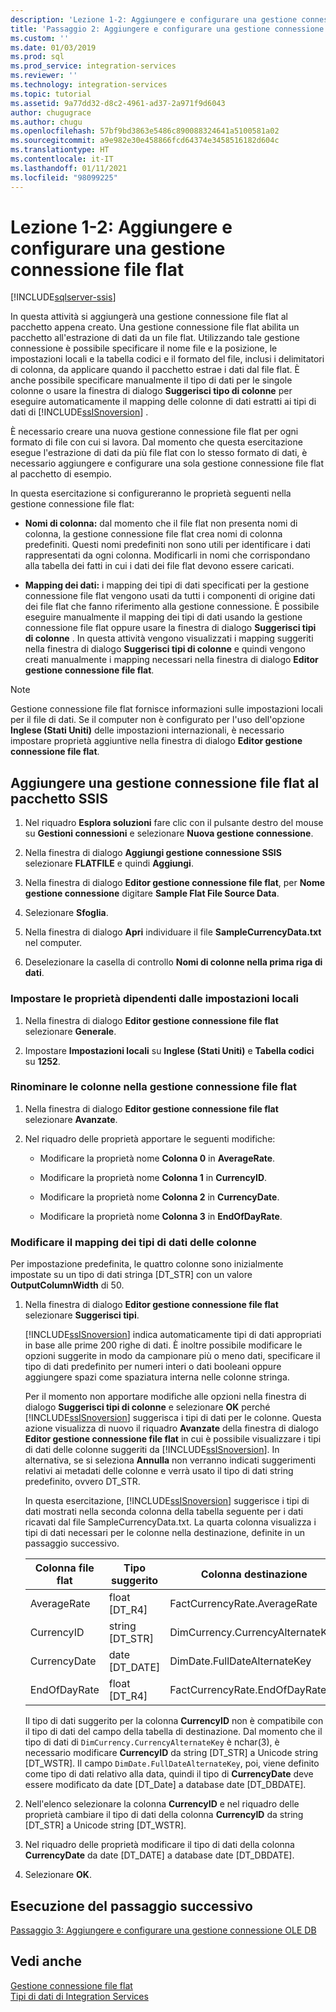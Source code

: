 ```yaml
---
description: 'Lezione 1-2: Aggiungere e configurare una gestione connessione file flat'
title: 'Passaggio 2: Aggiungere e configurare una gestione connessione file flat | Microsoft Docs'
ms.custom: ''
ms.date: 01/03/2019
ms.prod: sql
ms.prod_service: integration-services
ms.reviewer: ''
ms.technology: integration-services
ms.topic: tutorial
ms.assetid: 9a77dd32-d8c2-4961-ad37-2a971f9d6043
author: chugugrace
ms.author: chugu
ms.openlocfilehash: 57bf9bd3863e5486c890088324641a5100581a02
ms.sourcegitcommit: a9e982e30e458866fcd64374e3458516182d604c
ms.translationtype: HT
ms.contentlocale: it-IT
ms.lasthandoff: 01/11/2021
ms.locfileid: "98099225"
---
```

# <a name="lesson-1-2-add-and-configure-a-flat-file-connection-manager"></a>Lezione 1-2: Aggiungere e configurare una gestione connessione file flat

[!INCLUDE[sqlserver-ssis](../includes/applies-to-version/sqlserver-ssis.md)]



In questa attività si aggiungerà una gestione connessione file flat al pacchetto appena creato. Una gestione connessione file flat abilita un pacchetto all'estrazione di dati da un file flat. Utilizzando tale gestione connessione è possibile specificare il nome file e la posizione, le impostazioni locali e la tabella codici e il formato del file, inclusi i delimitatori di colonna, da applicare quando il pacchetto estrae i dati dal file flat. È anche possibile specificare manualmente il tipo di dati per le singole colonne o usare la finestra di dialogo **Suggerisci tipo di colonne** per eseguire automaticamente il mapping delle colonne di dati estratti ai tipi di dati di [!INCLUDE[ssISnoversion](../includes/ssisnoversion-md.md)] .  
  
È necessario creare una nuova gestione connessione file flat per ogni formato di file con cui si lavora. Dal momento che questa esercitazione esegue l'estrazione di dati da più file flat con lo stesso formato di dati, è necessario aggiungere e configurare una sola gestione connessione file flat al pacchetto di esempio.  
  
In questa esercitazione si configureranno le proprietà seguenti nella gestione connessione file flat:  
  
-   **Nomi di colonna:** dal momento che il file flat non presenta nomi di colonna, la gestione connessione file flat crea nomi di colonna predefiniti. Questi nomi predefiniti non sono utili per identificare i dati rappresentati da ogni colonna. Modificarli in nomi che corrispondano alla tabella dei fatti in cui i dati dei file flat devono essere caricati.  
  
-   **Mapping dei dati:** i mapping dei tipi di dati specificati per la gestione connessione file flat vengono usati da tutti i componenti di origine dati dei file flat che fanno riferimento alla gestione connessione. È possibile eseguire manualmente il mapping dei tipi di dati usando la gestione connessione file flat oppure usare la finestra di dialogo **Suggerisci tipi di colonne** . In questa attività vengono visualizzati i mapping suggeriti nella finestra di dialogo **Suggerisci tipi di colonne** e quindi vengono creati manualmente i mapping necessari nella finestra di dialogo **Editor gestione connessione file flat**.  
  
> [!NOTE]
> Gestione connessione file flat fornisce informazioni sulle impostazioni locali per il file di dati. Se il computer non è configurato per l'uso dell'opzione **Inglese (Stati Uniti)** delle impostazioni internazionali, è necessario impostare proprietà aggiuntive nella finestra di dialogo **Editor gestione connessione file flat**.  
  
## <a name="add-a-flat-file-connection-manager-to-the-ssis-package"></a>Aggiungere una gestione connessione file flat al pacchetto SSIS  
  
1.  Nel riquadro **Esplora soluzioni** fare clic con il pulsante destro del mouse su **Gestioni connessioni** e selezionare **Nuova gestione connessione**.
1. Nella finestra di dialogo **Aggiungi gestione connessione SSIS** selezionare **FLATFILE** e quindi **Aggiungi**.
  
2.  Nella finestra di dialogo **Editor gestione connessione file flat**, per **Nome gestione connessione** digitare **Sample Flat File Source Data**.  
  
3.  Selezionare **Sfoglia**.  
  
4.  Nella finestra di dialogo **Apri** individuare il file **SampleCurrencyData.txt** nel computer.  
  
5.  Deselezionare la casella di controllo **Nomi di colonne nella prima riga di dati**.  
  
### <a name="set-locale-sensitive-properties"></a>Impostare le proprietà dipendenti dalle impostazioni locali  
  
1.  Nella finestra di dialogo **Editor gestione connessione file flat** selezionare **Generale**.  
  
2.  Impostare **Impostazioni locali** su **Inglese (Stati Uniti)** e **Tabella codici** su **1252**.  
  
### <a name="rename-columns-in-the-flat-file-connection-manager"></a>Rinominare le colonne nella gestione connessione file flat  
  
1.  Nella finestra di dialogo **Editor gestione connessione file flat** selezionare **Avanzate**.  
  
2.  Nel riquadro delle proprietà apportare le seguenti modifiche:  
  
    -   Modificare la proprietà nome **Colonna 0** in **AverageRate**.  
  
    -   Modificare la proprietà nome **Colonna 1** in **CurrencyID**.  
  
    -   Modificare la proprietà nome **Colonna 2** in **CurrencyDate**.  
  
    -   Modificare la proprietà nome **Colonna 3** in **EndOfDayRate**.  
  
### <a name="remap-column-data-types"></a>Modificare il mapping dei tipi di dati delle colonne  
  
Per impostazione predefinita, le quattro colonne sono inizialmente impostate su un tipo di dati stringa [DT_STR] con un valore **OutputColumnWidth** di 50.  

1.  Nella finestra di dialogo **Editor gestione connessione file flat** selezionare **Suggerisci tipi**.  
  
    [!INCLUDE[ssISnoversion](../includes/ssisnoversion-md.md)] indica automaticamente tipi di dati appropriati in base alle prime 200 righe di dati. È inoltre possibile modificare le opzioni suggerite in modo da campionare più o meno dati, specificare il tipo di dati predefinito per numeri interi o dati booleani oppure aggiungere spazi come spaziatura interna nelle colonne stringa.  
  
    Per il momento non apportare modifiche alle opzioni nella finestra di dialogo **Suggerisci tipi di colonne** e selezionare **OK** perché [!INCLUDE[ssISnoversion](../includes/ssisnoversion-md.md)] suggerisca i tipi di dati per le colonne. Questa azione visualizza di nuovo il riquadro **Avanzate** della finestra di dialogo **Editor gestione connessione file flat** in cui è possibile visualizzare i tipi di dati delle colonne suggeriti da [!INCLUDE[ssISnoversion](../includes/ssisnoversion-md.md)]. In alternativa, se si seleziona **Annulla** non verranno indicati suggerimenti relativi ai metadati delle colonne e verrà usato il tipo di dati string predefinito, ovvero DT_STR.  
  
    In questa esercitazione, [!INCLUDE[ssISnoversion](../includes/ssisnoversion-md.md)] suggerisce i tipi di dati mostrati nella seconda colonna della tabella seguente per i dati ricavati dal file SampleCurrencyData.txt. La quarta colonna visualizza i tipi di dati necessari per le colonne nella destinazione, definite in un passaggio successivo.  
  
    |Colonna file flat|Tipo suggerito|Colonna destinazione|Tipo destinazione|  
    |--------------------|------------------|----------------------|--------------------|  
    |AverageRate|float [DT_R4]|FactCurrencyRate.AverageRate|float|  
    |CurrencyID|string [DT_STR]|DimCurrency.CurrencyAlternateKey|nchar(3)|  
    |CurrencyDate|date [DT_DATE]|DimDate.FullDateAlternateKey|Data|  
    |EndOfDayRate|float [DT_R4]|FactCurrencyRate.EndOfDayRate|float|  
  
    Il tipo di dati suggerito per la colonna **CurrencyID** non è compatibile con il tipo di dati del campo della tabella di destinazione. Dal momento che il tipo di dati di `DimCurrency.CurrencyAlternateKey` è nchar(3), è necessario modificare **CurrencyID** da string [DT_STR] a Unicode string [DT_WSTR]. Il campo `DimDate.FullDateAlternateKey`, poi, viene definito come tipo di dati relativo alla data, quindi il tipo di **CurrencyDate** deve essere modificato da date [DT_Date] a database date [DT_DBDATE].  
  
2.  Nell'elenco selezionare la colonna **CurrencyID** e nel riquadro delle proprietà cambiare il tipo di dati della colonna **CurrencyID** da string [DT_STR] a Unicode string [DT_WSTR].  
  
3.  Nel riquadro delle proprietà modificare il tipo di dati della colonna **CurrencyDate** da date [DT_DATE] a database date [DT_DBDATE].  
  
4.  Selezionare **OK**.  
  
## <a name="go-to-next-task"></a>Esecuzione del passaggio successivo
[Passaggio 3: Aggiungere e configurare una gestione connessione OLE DB](../integration-services/lesson-1-3-adding-and-configuring-an-ole-db-connection-manager.md)  
  
## <a name="see-also"></a>Vedi anche  
[Gestione connessione file flat](../integration-services/connection-manager/flat-file-connection-manager.md)  
[Tipi di dati di Integration Services](../integration-services/data-flow/integration-services-data-types.md)  
  
  
  
